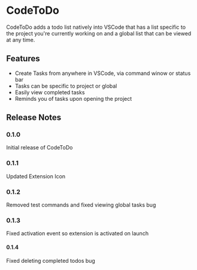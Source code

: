 # CodeToDo

CodeToDo adds a todo list natively into VSCode that has a list specific to the project you're currently working on and a global list that can be viewed at any time.

## Features

- Create Tasks from anywhere in VSCode, via command winow or status bar
- Tasks can be specific to project or global
- Easily view completed tasks
- Reminds you of tasks upon opening the project

<!-- 
\!\[feature X\]\(images/feature-x.png\)

> Tip: Many popular extensions utilize animations. This is an excellent way to show off your extension! We recommend short, focused animations that are easy to follow. -->

## Release Notes

### 0.1.0

Initial release of CodeToDo

### 0.1.1

Updated Extension Icon

### 0.1.2

Removed test commands and fixed viewing global tasks bug

### 0.1.3

Fixed activation event so extension is activated on launch

#### 0.1.4

Fixed deleting completed todos bug
